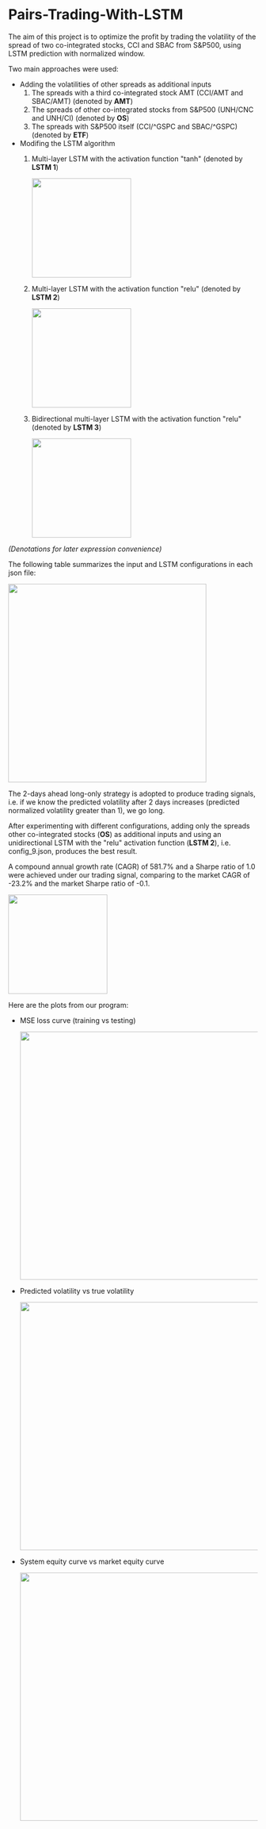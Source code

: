 # Pairs-Trading-With-LSTM

The aim of this project is to optimize the profit by trading the volatility of the spread of two co-integrated stocks, CCI and SBAC from S&P500, using LSTM prediction with normalized window.

Two main approaches were used:
* Adding the volatilities of other spreads as additional inputs
  1. The spreads with a third co-integrated stock AMT (CCI/AMT and SBAC/AMT) (denoted by **AMT**)
  2. The spreads of other co-integrated stocks from S&P500 (UNH/CNC and UNH/CI) (denoted by **OS**)
  3. The spreads with S&P500 itself (CCI/^GSPC and SBAC/^GSPC) (denoted by **ETF**)
* Modifing the LSTM algorithm
  1. Multi-layer LSTM with the activation function "tanh" (denoted by **LSTM 1**)
      
      <img src="https://github.com/quincyho/Pairs-Trading-With-LSTM/blob/main/Images/LSTM%201.PNG" width="200">
  3. Multi-layer LSTM with the activation function "relu" (denoted by **LSTM 2**)
      
      <img src="https://github.com/quincyho/Pairs-Trading-With-LSTM/blob/main/Images/LSTM%202.PNG" width="200">
  5. Bidirectional multi-layer LSTM with the activation function "relu" (denoted by **LSTM 3**)
  
      <img src="https://github.com/quincyho/Pairs-Trading-With-LSTM/blob/main/Images/LSTM%203.PNG" width="200">
  
*(Denotations for later expression convenience)*

The following table summarizes the input and LSTM configurations in each json file:

<img src="https://github.com/quincyho/Pairs-Trading-With-LSTM/blob/main/Images/Json%20reference.JPG" width="400">

The 2-days ahead long-only strategy is adopted to produce trading signals, i.e. if we know the predicted volatility after 2 days increases (predicted normalized volatility greater than 1), we go long.

After experimenting with different configurations, adding only the spreads other co-integrated stocks (**OS**) as additional inputs and using an unidirectional LSTM with the "relu" activation function (**LSTM 2**), i.e. config_9.json, produces the best result.

A compound annual growth rate (CAGR) of 581.7% and a Sharpe ratio of 1.0 were achieved under our trading signal, comparing to the market CAGR of -23.2% and the market Sharpe ratio of -0.1.

<img src="https://github.com/quincyho/Pairs-Trading-With-LSTM/blob/main/Images/CAGR%20and%20Sharpe.JPG" width="200">

Here are the plots from our program:
* MSE loss curve (training vs testing)

  <img src="https://github.com/quincyho/Pairs-Trading-With-LSTM/blob/main/Images/MSE%20Loss.png" width="500">
* Predicted volatility vs true volatility

  <img src="https://github.com/quincyho/Pairs-Trading-With-LSTM/blob/main/Images/Prediction.png" width="500">
* System equity curve vs market equity curve

  <img src="https://github.com/quincyho/Pairs-Trading-With-LSTM/blob/main/Images/Equity%20Curve.png" width="500">
